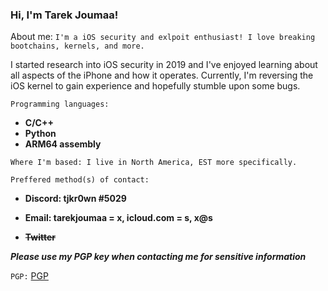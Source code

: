 ### Hi, I'm Tarek Joumaa!

About me: ```I'm a iOS security and exlpoit enthusiast! I love breaking bootchains, kernels, and more.```

I started research into iOS security in 2019 and I've enjoyed learning about all aspects of the iPhone and how it operates.
Currently, I'm reversing the iOS kernel to gain experience and hopefully stumble upon some bugs.

```Programming languages: ```
- **C/C++**
- **Python**
- **ARM64 assembly**

```Where I'm based: I live in North America, EST more specifically.```

```Preffered method(s) of contact:```

- **Discord: tjkr0wn #5029**

- **Email: tarekjoumaa = x, icloud.com = s, x@s**

- **~~Twitter~~**

**_Please use my PGP key when contacting me for sensitive information_**

```PGP:``` [PGP](https://raw.githubusercontent.com/tjkr0wn/PGP/main/Tarek%20Joumaa%20(F554B62A)%20%E2%80%93%20Public.asc)
